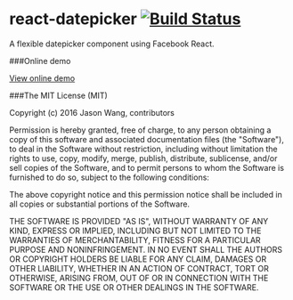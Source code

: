 # react-datepicker [![Build Status](https://travis-ci.org/WJsjtu/react-datepicker.svg?branch=master)](https://travis-ci.org/WJsjtu/react-datepicker)
A flexible datepicker component using Facebook React.

###Online demo

[View online demo](http://wjsjtu.github.io/react-datepicker/test/datepicker/index.html)

###The MIT License (MIT)

Copyright (c) 2016 Jason Wang, contributors

Permission is hereby granted, free of charge, to any person obtaining a copy
of this software and associated documentation files (the "Software"), to deal
in the Software without restriction, including without limitation the rights
to use, copy, modify, merge, publish, distribute, sublicense, and/or sell
copies of the Software, and to permit persons to whom the Software is
furnished to do so, subject to the following conditions:

The above copyright notice and this permission notice shall be included in all
copies or substantial portions of the Software.

THE SOFTWARE IS PROVIDED "AS IS", WITHOUT WARRANTY OF ANY KIND, EXPRESS OR
IMPLIED, INCLUDING BUT NOT LIMITED TO THE WARRANTIES OF MERCHANTABILITY,
FITNESS FOR A PARTICULAR PURPOSE AND NONINFRINGEMENT. IN NO EVENT SHALL THE
AUTHORS OR COPYRIGHT HOLDERS BE LIABLE FOR ANY CLAIM, DAMAGES OR OTHER
LIABILITY, WHETHER IN AN ACTION OF CONTRACT, TORT OR OTHERWISE, ARISING FROM,
OUT OF OR IN CONNECTION WITH THE SOFTWARE OR THE USE OR OTHER DEALINGS IN THE
SOFTWARE.